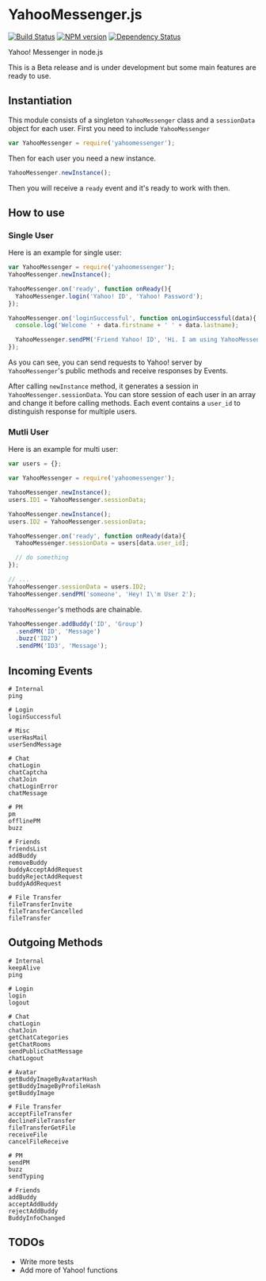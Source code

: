 YahooMessenger.js
=================

[![Build Status](https://travis-ci.org/masihyeganeh/yahoomessenger-js.png)](https://travis-ci.org/masihyeganeh/yahoomessenger-js)
[![NPM version](https://badge.fury.io/js/yahoomessenger.png)](http://npmjs.org/package/yahoomessenger)
[![Dependency Status](https://gemnasium.com/masihyeganeh/yahoomessenger-js.png)](https://gemnasium.com/masihyeganeh/yahoomessenger-js)

Yahoo! Messenger in node.js

This is a Beta release and is under development but some main features are ready to use.

Instantiation
-------------

This module consists of a singleton `YahooMessenger` class and a `sessionData` object for each user.
First you need to include `YahooMessenger`

``` javascript
var YahooMessenger = require('yahoomessenger');
```

Then for each user you need a new instance.

``` javascript
YahooMessenger.newInstance();
```
Then you will receive a `ready` event and it's ready to work with then.

How to use
----------

### Single User

Here is an example for single user:
``` javascript
var YahooMessenger = require('yahoomessenger');
YahooMessenger.newInstance();

YahooMessenger.on('ready', function onReady(){
  YahooMessenger.login('Yahoo! ID', 'Yahoo! Password');
});

YahooMessenger.on('loginSuccessful', function onLoginSuccessful(data){
  console.log('Welcome ' + data.firstname + ' ' + data.lastname);

  YahooMessenger.sendPM('Friend Yahoo! ID', 'Hi. I am using YahooMessenger.js, It\'s cool!');
});
```

As you can see, you can send requests to Yahoo! server by `YahooMessenger`'s public methods
and receive responses by Events.

After calling `newInstance` method, it generates a session in `YahooMessenger.sessionData`.
You can store session of each user in an array and change it before calling methods.
Each event contains a `user_id` to distinguish response for multiple users.

### Mutli User

Here is an example for multi user:
``` javascript
var users = {};

var YahooMessenger = require('yahoomessenger');

YahooMessenger.newInstance();
users.ID1 = YahooMessenger.sessionData;

YahooMessenger.newInstance();
users.ID2 = YahooMessenger.sessionData;

YahooMessenger.on('ready', function onReady(data){
  YahooMessenger.sessionData = users[data.user_id];

  // do something
});

// ...
YahooMessenger.sessionData = users.ID2;
YahooMessenger.sendPM('someone', 'Hey! I\'m User 2');

```

`YahooMessenger`'s methods are chainable.
``` javascript
YahooMessenger.addBuddy('ID', 'Group')
  .sendPM('ID', 'Message')
  .buzz('ID2')
  .sendPM('ID3', 'Message');
```

Incoming Events
---------------
```
# Internal
ping

# Login
loginSuccessful

# Misc
userHasMail
userSendMessage

# Chat
chatLogin
chatCaptcha
chatJoin
chatLoginError
chatMessage

# PM
pm
offlinePM
buzz

# Friends
friendsList
addBuddy
removeBuddy
buddyAcceptAddRequest
buddyRejectAddRequest
buddyAddRequest

# File Transfer
fileTransferInvite
fileTransferCancelled
fileTransfer
```

Outgoing Methods
----------------
```
# Internal
keepAlive
ping

# Login
login
logout

# Chat
chatLogin
chatJoin
getChatCategories
getChatRooms
sendPublicChatMessage
chatLogout

# Avatar
getBuddyImageByAvatarHash
getBuddyImageByProfileHash
getBuddyImage

# File Transfer
acceptFileTransfer
declineFileTransfer
fileTransferGetFile
receiveFile
cancelFileReceive

# PM
sendPM
buzz
sendTyping

# Friends
addBuddy
acceptAddBuddy
rejectAddBuddy
BuddyInfoChanged
```

TODOs
-----

* Write more tests
* Add more of Yahoo! functions
